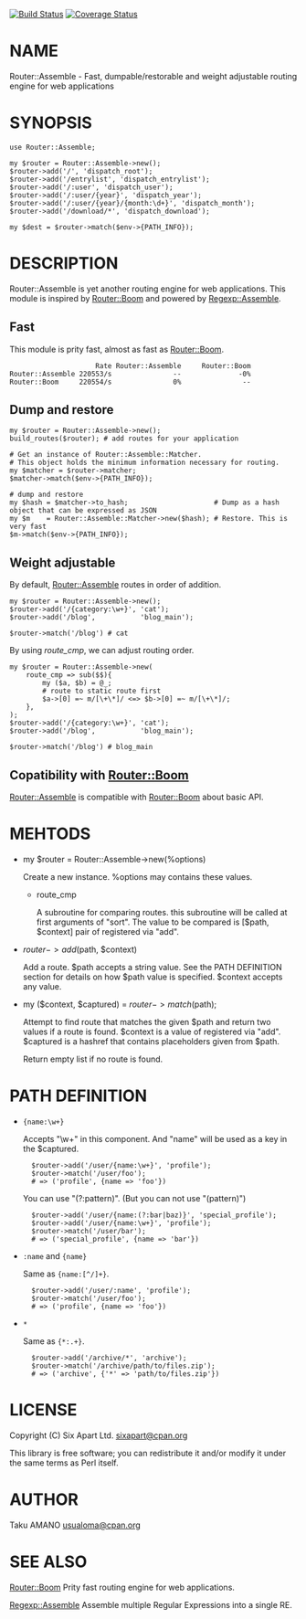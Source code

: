 [![Build Status](https://travis-ci.org/sixapart/Router-Assemble.svg?branch=master)](https://travis-ci.org/sixapart/Router-Assemble) [![Coverage Status](https://coveralls.io/repos/github/sixapart/Router-Assemble/badge.svg?branch=master)](https://coveralls.io/github/sixapart/Router-Assemble?branch=master)

# NAME

Router::Assemble - Fast, dumpable/restorable and weight adjustable routing engine for web applications

# SYNOPSIS

    use Router::Assemble;

    my $router = Router::Assemble->new();
    $router->add('/', 'dispatch_root');
    $router->add('/entrylist', 'dispatch_entrylist');
    $router->add('/:user', 'dispatch_user');
    $router->add('/:user/{year}', 'dispatch_year');
    $router->add('/:user/{year}/{month:\d+}', 'dispatch_month');
    $router->add('/download/*', 'dispatch_download');

    my $dest = $router->match($env->{PATH_INFO});

# DESCRIPTION

Router::Assemble is yet another routing engine for web applications. This module is inspired by [Router::Boom](https://metacpan.org/pod/Router::Boom) and powered by [Regexp::Assemble](https://metacpan.org/pod/Regexp::Assemble).

## Fast

This module is prity fast, almost as fast as [Router::Boom](https://metacpan.org/pod/Router::Boom).

                         Rate Router::Assemble     Router::Boom
    Router::Assemble 220553/s               --              -0%
    Router::Boom     220554/s               0%               --

## Dump and restore

    my $router = Router::Assemble->new();
    build_routes($router); # add routes for your application

    # Get an instance of Router::Assemble::Matcher.
    # This object holds the minimum information necessary for routing.
    my $matcher = $router->matcher;
    $matcher->match($env->{PATH_INFO});

    # dump and restore
    my $hash = $matcher->to_hash;                     # Dump as a hash object that can be expressed as JSON
    my $m    = Router::Assemble::Matcher->new($hash); # Restore. This is very fast
    $m->match($env->{PATH_INFO});

## Weight adjustable

By default, [Router::Assemble](https://metacpan.org/pod/Router::Assemble) routes in order of addition.

    my $router = Router::Assemble->new();
    $router->add('/{category:\w+}', 'cat');
    $router->add('/blog',           'blog_main');

    $router->match('/blog') # cat

By using _route\_cmp_, we can adjust routing order.

    my $router = Router::Assemble->new(
        route_cmp => sub($$){
            my ($a, $b) = @_;
            # route to static route first
            $a->[0] =~ m/[\+\*]/ <=> $b->[0] =~ m/[\+\*]/;
        },
    );
    $router->add('/{category:\w+}', 'cat');
    $router->add('/blog',           'blog_main');

    $router->match('/blog') # blog_main

## Copatibility with [Router::Boom](https://metacpan.org/pod/Router::Boom)

[Router::Assemble](https://metacpan.org/pod/Router::Assemble) is compatible with [Router::Boom](https://metacpan.org/pod/Router::Boom) about basic API.

# MEHTODS

- my $router = Router::Assemble->new(%options)

    Create a new instance. %options may contains these values.

    - route\_cmp

        A subroutine for comparing routes. this subroutine will be called at first arguments of "sort". The value to be compared is \[$path, $context\] pair of registered via "add".

- $router->add($path, $context)

    Add a route. $path accepts a string value. See the PATH DEFINITION section for details on how $path value is specified. $context accepts any value.

- my ($context, $captured) = $router->match($path);

    Attempt to find route that matches the given $path and return two values if a route is found. $context is a value of registered via "add". $captured is a hashref that contains placeholders given from $path.

    Return empty list if no route is found.

# PATH DEFINITION

- `{name:\w+}`

    Accepts "\\w+" in this component. And "name" will be used as a key in the $captured.

        $router->add('/user/{name:\w+}', 'profile');
        $router->match('/user/foo');
        # => ('profile', {name => 'foo'})

    You can use "(?:pattern)". (But you can not use "(pattern)")

        $router->add('/user/{name:(?:bar|baz)}', 'special_profile');
        $router->add('/user/{name:\w+}', 'profile');
        $router->match('/user/bar');
        # => ('special_profile', {name => 'bar'})

- `:name` and `{name}`

    Same as `{name:[^/]+}`.

        $router->add('/user/:name', 'profile');
        $router->match('/user/foo');
        # => ('profile', {name => 'foo'})

- `*`

    Same as `{*:.+}`.

        $router->add('/archive/*', 'archive');
        $router->match('/archive/path/to/files.zip');
        # => ('archive', {'*' => 'path/to/files.zip'})

# LICENSE

Copyright (C) Six Apart Ltd. <sixapart@cpan.org>

This library is free software; you can redistribute it and/or modify
it under the same terms as Perl itself.

# AUTHOR

Taku AMANO <usualoma@cpan.org>

# SEE ALSO

[Router::Boom](https://metacpan.org/pod/Router::Boom) Prity fast routing engine for web applications.

[Regexp::Assemble](https://metacpan.org/pod/Regexp::Assemble) Assemble multiple Regular Expressions into a single RE.
